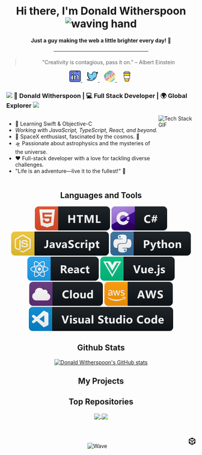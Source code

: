 <div align="center">
  <h1>Hi there, I'm <strong>Donald Witherspoon</strong> 
    <img src="https://media.giphy.com/media/hvRJCLFzcasrR4ia7z/giphy.gif" width="30px" alt="waving hand" class="motion-img">
  </h1>
  <p><strong>Just a guy making the web a little brighter every day! 🌟</strong></p>

  <hr style="width:50%;margin:20px auto;">

  <blockquote>"Creativity is contagious, pass it on." – Albert Einstein</blockquote>
</div>

<p align="center">
   <a href="https://www.linkedin.com/in/donald-witherspoon/">
      <img height="30" src="https://raw.githubusercontent.com/8bithemant/8bithemant/master/linkedin.png?raw=true" alt="LinkedIn" class="motion-img">
   </a>&nbsp;&nbsp;
   <a href="https://twitter.com/donaldwitherspoon">
      <img height="30" src="https://raw.githubusercontent.com/8bithemant/8bithemant/master/twitter.png?raw=true" alt="Twitter" class="motion-img">
   </a>&nbsp;&nbsp;
   <a href="https://dev.to/donaldwitherspoon">
      <img height="30" src="https://raw.githubusercontent.com/8bithemant/8bithemant/master/devto.png?raw=true" alt="Dev.to" class="motion-img">
   </a>&nbsp;&nbsp;
   <a href="https://www.buymeacoffee.com/donaldwitherspoon">
      <img height="30" src="https://raw.githubusercontent.com/8bithemant/8bithemant/master/coffee.jpg?raw=true" alt="Buy Me a Coffee" class="motion-img">
   </a>
</p>

<div align="left">
  <h3><img src="https://media.giphy.com/media/WUlplcMpOCEmTGBtBW/giphy.gif" width="30" class="motion-img"> 🙎 Donald Witherspoon | 💻 Full Stack Developer | 🌍 Global Explorer <img src="https://media.giphy.com/media/WUlplcMpOCEmTGBtBW/giphy.gif" width="30" class="motion-img"></h3>
</div>

<!-- Align text to the left and image to the right using flexbox -->
<div style="display: flex; justify-content: space-between; align-items: left;">
  <div>
    <ul>
      <li>📝 Learning Swift & Objective-C</li>
      <li><i>Working with JavaScript, TypeScript, React, and beyond.</i></li>
      <li>🔭 SpaceX enthusiast, fascinated by the cosmos. 🌌</li>
      <li>🛸 Passionate about astrophysics and the mysteries of the universe.</li>
      <li>❤️ Full-stack developer with a love for tackling diverse challenges.</li>
      <li>"Life is an adventure—live it to the fullest!" 🌟</li>
    </ul>
  </div>
  <div>
    <img alt="Tech Stack GIF" src="https://raw.githubusercontent.com/rahul-jha98/rahul-jha98/main/techstack.gif" width="360px"/>
  </div>
</div>

<h2 align="center">Languages and Tools</h2>
<p align="center">
  <img src="https://raw.githubusercontent.com/8bithemant/8bithemant/master/svg/dev/languages/html.svg" alt="HTML" class="motion-img">
  <img src="https://raw.githubusercontent.com/8bithemant/8bithemant/master/svg/dev/languages/csharp.svg" alt="C#" class="motion-img">
  <img src="https://raw.githubusercontent.com/8bithemant/8bithemant/master/svg/dev/languages/js.svg" alt="JavaScript" class="motion-img">
  <img src="https://raw.githubusercontent.com/8bithemant/8bithemant/master/svg/dev/languages/python.svg" alt="Python" class="motion-img">
  <img src="https://raw.githubusercontent.com/8bithemant/8bithemant/master/svg/dev/frameworks/react.svg" alt="React" class="motion-img">
  <img src="https://raw.githubusercontent.com/8bithemant/8bithemant/master/svg/dev/frameworks/vue.svg" alt="Vue" class="motion-img">
  <img src="https://raw.githubusercontent.com/8bithemant/8bithemant/master/svg/dev/misc/cloud.svg" alt="Cloud" class="motion-img">
  <img src="https://raw.githubusercontent.com/8bithemant/8bithemant/master/svg/dev/services/aws.svg" alt="AWS" class="motion-img">
  <img src="https://raw.githubusercontent.com/8bithemant/8bithemant/master/svg/dev/tools/visualstudio_code.svg" alt="VS Code" class="motion-img">
</p>

<h2 align="center">Github Stats</h2>
<p align="center">
   <a href="https://github.com/anuraghazra/github-readme-stats"> 
      <img src="https://github-readme-stats.vercel.app/api?username=donaldwitherspoon&show_icons=true&theme=radical" alt="Donald Witherspoon's GitHub stats" class="motion-img">
   </a>
</p>

<h2 align="center">My Projects</h2>
<div align="center">
  <h2>Top Repositories</h2>

  <a href="https://github.com/anuraghazra/github-readme-stats">
    <img align="center" src="https://github-readme-stats.vercel.app/api/pin/?username=anuraghazra&repo=github-readme-stats&theme=buefy&bg_color=0000" />
  </a>
  <a href="https://github.com/anuraghazra/anuraghazra.github.io">
    <img align="center" src="https://github-readme-stats.vercel.app/api/pin/?username=anuraghazra&repo=anuraghazra.github.io&theme=buefy&bg_color=0000" />
  </a>

  <br /><br />
  <a href="https://codesandbox.io/u/anuraghazra">
    <img align="right" alt="Anurag Hazra | CodeSandbox" width="20px" src="https://raw.githubusercontent.com/anuraghazra/anuraghazra/master/assets/codesandbox.svg" />
  </a>
</div>

<p align="center">
   <img src="https://raw.githubusercontent.com/mayhemantt/mayhemantt/Update/svg/Bottom.svg" alt="Wave" class="motion-img">
</p>
